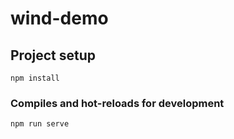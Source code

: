 # wind-demo

## Project setup
```
npm install
```

### Compiles and hot-reloads for development
```
npm run serve
```


